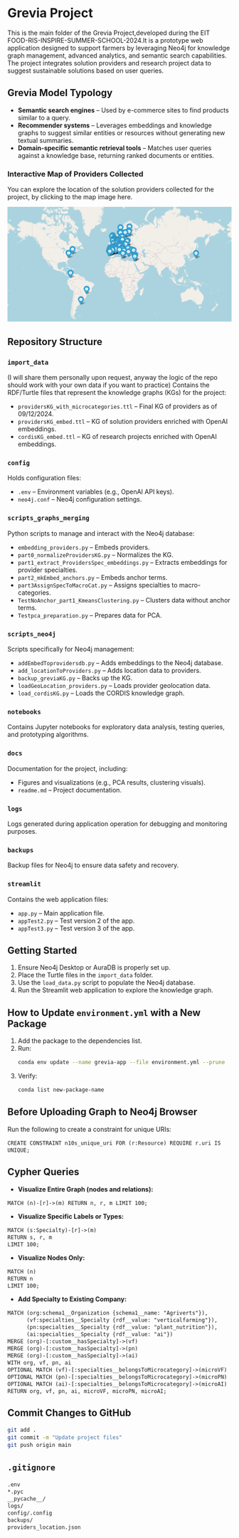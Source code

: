 # Grevia Project

This is the main folder of the Grevia Project,developed during the EIT FOOD-RIS-INSPIRE-SUMMER-SCHOOL-2024.It is a prototype web application designed to support farmers by leveraging Neo4j for knowledge graph management, advanced analytics, and semantic search capabilities. The project integrates solution providers and research project data to suggest sustainable solutions based on user queries.

## Grevia Model Typology

- **Semantic search engines** – Used by e-commerce sites to find products similar to a query.
- **Recommender systems** – Leverages embeddings and knowledge graphs to suggest similar entities or resources without generating new textual summaries.
- **Domain-specific semantic retrieval tools** – Matches user queries against a knowledge base, returning ranked documents or entities.
### Interactive Map of Providers Collected

You can explore the location of the solution providers collected for the project, by clicking to the map image here.

[![Interactive Map](img_providers_map.png)](https://fener95.github.io/grevia-providers-location/interactive_map.html)

## Repository Structure

### `import_data`

(I will share them personally upon request, anyway the logic of the repo should work with your own data if you want to practice)
Contains the RDF/Turtle files that represent the knowledge graphs (KGs) for the project:

- `providersKG_with_microcategories.ttl` – Final KG of providers as of 09/12/2024.
- `providersKG_embed.ttl` – KG of solution providers enriched with OpenAI embeddings.
- `cordisKG_embed.ttl` – KG of research projects enriched with OpenAI embeddings.

### `config`

Holds configuration files:

- `.env` – Environment variables (e.g., OpenAI API keys).
- `neo4j.conf` – Neo4j configuration settings.

### `scripts_graphs_merging`

Python scripts to manage and interact with the Neo4j database:

- `embedding_providers.py` – Embeds providers.
- `part0_normalizeProvidersKG.py` – Normalizes the KG.
- `part1_extract_ProvidersSpec_embeddings.py` – Extracts embeddings for provider specialties.
- `part2_mkEmbed_anchors.py` – Embeds anchor terms.
- `part3AssignSpecToMacroCat.py` – Assigns specialties to macro-categories.
- `TestNoAnchor_part1_KmeansClustering.py` – Clusters data without anchor terms.
- `Testpca_preparation.py` – Prepares data for PCA.

### `scripts_neo4j`

Scripts specifically for Neo4j management:

- `addEmbedToprovidersdb.py` – Adds embeddings to the Neo4j database.
- `add_locationToProviders.py` – Adds location data to providers.
- `backup_greviaKG.py` – Backs up the KG.
- `loadGeoLocation_providers.py` – Loads provider geolocation data.
- `load_cordisKG.py` – Loads the CORDIS knowledge graph.

### `notebooks`

Contains Jupyter notebooks for exploratory data analysis, testing queries, and prototyping algorithms.

### `docs`

Documentation for the project, including:

- Figures and visualizations (e.g., PCA results, clustering visuals).
- `readme.md` – Project documentation.

### `logs`

Logs generated during application operation for debugging and monitoring purposes.

### `backups`

Backup files for Neo4j to ensure data safety and recovery.

### `streamlit`

Contains the web application files:

- `app.py` – Main application file.
- `appTest2.py` – Test version 2 of the app.
- `appTest3.py` – Test version 3 of the app.

## Getting Started

1. Ensure Neo4j Desktop or AuraDB is properly set up.
2. Place the Turtle files in the `import_data` folder.
3. Use the `load_data.py` script to populate the Neo4j database.
4. Run the Streamlit web application to explore the knowledge graph.

## How to Update `environment.yml` with a New Package

1. Add the package to the dependencies list.
2. Run:
   ```bash
   conda env update --name grevia-app --file environment.yml --prune
   ```
3. Verify:
   ```bash
   conda list new-package-name
   ```

## Before Uploading Graph to Neo4j Browser

Run the following to create a constraint for unique URIs:

```cypher
CREATE CONSTRAINT n10s_unique_uri FOR (r:Resource) REQUIRE r.uri IS UNIQUE;
```

## Cypher Queries

- **Visualize Entire Graph (nodes and relations):**

```cypher
MATCH (n)-[r]->(m) RETURN n, r, m LIMIT 100;
```

- **Visualize Specific Labels or Types:**

```cypher
MATCH (s:Specialty)-[r]->(m)
RETURN s, r, m
LIMIT 100;
```

- **Visualize Nodes Only:**

```cypher
MATCH (n)
RETURN n
LIMIT 100;
```

- **Add Specialty to Existing Company:**

```cypher
MATCH (org:schema1__Organization {schema1__name: "Agriverts"}),
      (vf:specialties__Specialty {rdf__value: "verticalfarming"}),
      (pn:specialties__Specialty {rdf__value: "plant_nutrition"}),
      (ai:specialties__Specialty {rdf__value: "ai"})
MERGE (org)-[:custom__hasSpecialty]->(vf)
MERGE (org)-[:custom__hasSpecialty]->(pn)
MERGE (org)-[:custom__hasSpecialty]->(ai)
WITH org, vf, pn, ai
OPTIONAL MATCH (vf)-[:specialties__belongsToMicrocategory]->(microVF)
OPTIONAL MATCH (pn)-[:specialties__belongsToMicrocategory]->(microPN)
OPTIONAL MATCH (ai)-[:specialties__belongsToMicrocategory]->(microAI)
RETURN org, vf, pn, ai, microVF, microPN, microAI;
```

## Commit Changes to GitHub

```bash
git add .
git commit -m "Update project files"
git push origin main
```

## `.gitignore`

```
.env
*.pyc
__pycache__/
logs/
config/.config
backups/
providers_location.json
```

